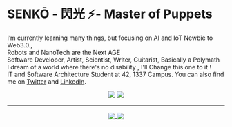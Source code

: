 # SENKŌ - 閃光 ⚡- Master of Puppets

I’m currently learning many things, but focusing on AI and IoT Newbie to Web3.0.,</br>
Robots and NanoTech are the Next AGE </br>
Software Developer, Artist, Scientist, Writer, Guitarist, Basically a Polymath </br>
I dream of a world where there's no disability , I'll Change this one to it !</br>
IT and Software Architecture Student at 42, 1337 Campus.
You can also find me on [Twitter](https://twitter.com/brija_jr) and [LinkedIn](https://linkedin.com/in/Mohammed-brija).

<p align="center">
    <a href="https://twitter.com/brija_jr"><img src="https://img.shields.io/twitter/follow/brija_jr?style=for-the-badge&logo=twitter&logoColor=ffffff&labelColor=1a1a1a&color=802000"></a>
    <a href="https://github.com/nekosenko"><img src="https://img.shields.io/github/followers/nekosenko?style=for-the-badge&logo=github&logoColor=ffffff&labelColor=1a1a1a&color=802000"></a>
</p>

---

<p align="center">

<a href="https://github.com/nekosenko/nekosenko">
  <img align="center" src="https://github-readme-stats.vercel.app/api?username=nekosenko&include_all_commits=true&custom_title=Nekosenko's+GitHub+Stats&hide=contribs&show_icons=true&line_height=32&count_private=true&title_color=ffffff&text_color=c9cacc&icon_color=b32d00&bg_color=1a1a1a" />
</a>

<a href="https://github.com/nekosenko/nekosenko">
  <img align="center" src="https://github-readme-stats.vercel.app/api/top-langs/?username=nekosenko&hide_title=false&exclude_repo=senko.github.io&langs_count=3&layout=default&hide_border=false&bg_color=1a1a1a&text_color=c9cacc&title_color=ffffff" />
</a>

</p>
